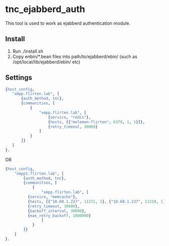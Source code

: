 tnc_ejabberd_auth
=================

This tool is used to work as ejabberd authentication module.

## Install
1. Run ./install.sh
2. Copy enbin/*.bean files into path/to/ejabberd/ebin/ (such as /opt/local/lib/ejabberd/ebin/ etc)

## Settings

 ```erlang
{host_config,
  	"xmpp.flirten.lab", [
		{auth_method, tnc},
		{communities, [
			{
				"xmpp.flirten.lab", [
					{service, "redis"},
					{hosts, [{"moleman-flirten", 6379, 1, 1}]},
					{retry_timeout, 30000}
				]
			}
		]}
	]
}.
```

OR

```erlang
{host_config,
	"xmpp1.flirten.lab", [
		{auth_method, tnc},
		{communities, [
			{
				"xmpp.flirten.lab", [
          {service, "memcache"},
          {hosts, [{"10.60.1.237", 11211, 1}, {"10.60.1.237", 11210, 1}]},
          {retry_timeout, 30000},
          {backoff_interval, 30000},
          {max_retry_backoff, 1800000}
				]
			}
		]}
	]
}.
```